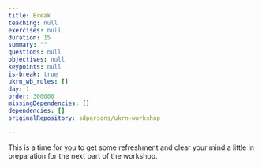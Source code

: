 ```yaml
---
title: Break
teaching: null
exercises: null
duration: 15
summary: ""
questions: null
objectives: null
keypoints: null
is-break: true
ukrn_wb_rules: []
day: 1
order: 300000
missingDependencies: []
dependencies: []
originalRepository: sdparsons/ukrn-workshop

---
```

This is a time for you to get some refreshment and clear your mind a little in preparation for the next part of the workshop.
